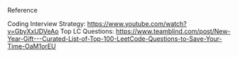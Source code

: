 Reference

Coding Interview Strategy: https://www.youtube.com/watch?v=GbyXxUDVeAo
Top LC Questions: https://www.teamblind.com/post/New-Year-Gift---Curated-List-of-Top-100-LeetCode-Questions-to-Save-Your-Time-OaM1orEU
